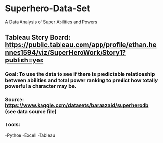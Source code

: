 # Superhero-Data-Set
A Data Analysis of Super Abilities and Powers

## Tableau Story Board: https://public.tableau.com/app/profile/ethan.hennes1594/viz/SuperHeroWork/Story1?publish=yes

### Goal: To use the data to see if there is predictable relationship between abilities and total power ranking to predict how totally powerful a character may be.

### Source: https://www.kaggle.com/datasets/baraazaid/superherodb (see data source file)

### Tools:
-Python
-Excell
-Tableau

